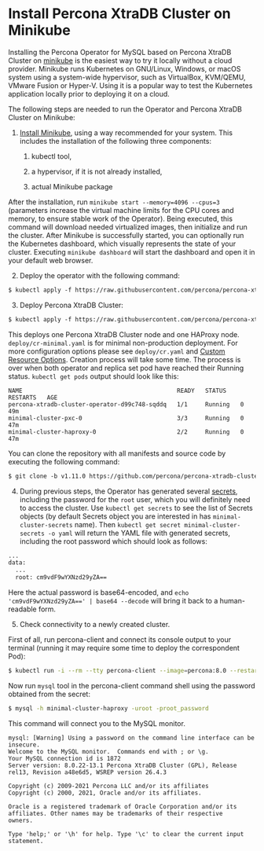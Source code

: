# Install Percona XtraDB Cluster on Minikube

Installing the Percona Operator for MySQL based on Percona XtraDB Cluster on [minikube](https://github.com/kubernetes/minikube)
is the easiest way to try it locally without a cloud provider. Minikube runs
Kubernetes on GNU/Linux, Windows, or macOS system using a system-wide
hypervisor, such as VirtualBox, KVM/QEMU, VMware Fusion or Hyper-V. Using it is
a popular way to test the Kubernetes application locally prior to deploying it
on a cloud.

The following steps are needed to run the Operator and Percona XtraDB Cluster on
Minikube:


1. [Install Minikube](https://kubernetes.io/docs/tasks/tools/install-minikube/),
using a way recommended for your system. This includes the installation of
the following three components:


    1. kubectl tool,


    2. a hypervisor, if it is not already installed,


    3. actual Minikube package

After the installation, run `minikube start --memory=4096 --cpus=3`
(parameters increase the virtual machine limits for the CPU cores and memory,
to ensure stable work of the Operator). Being executed, this command will
download needed virtualized images, then initialize and run the
cluster. After Minikube is successfully started, you can optionally run the
Kubernetes dashboard, which visually represents the state of your cluster.
Executing `minikube dashboard` will start the dashboard and open it in your
default web browser.


2. Deploy the operator with the following command:

```default
$ kubectl apply -f https://raw.githubusercontent.com/percona/percona-xtradb-cluster-operator/v1.11.0/deploy/bundle.yaml
```


3. Deploy Percona XtraDB Cluster:

```default
$ kubectl apply -f https://raw.githubusercontent.com/percona/percona-xtradb-cluster-operator/v1.11.0/deploy/cr-minimal.yaml
```

This deploys one Percona XtraDB Cluster node and one HAProxy node.
`deploy/cr-minimal.yaml` is for minimal non-production deployment. For
more configuration options please see `deploy/cr.yaml` and [Custom Resource Options](operator.md#operator-custom-resource-options).
Creation process will take some time. The process is over when both
operator and replica set pod have reached their Running status.
`kubectl get pods` output should look like this:

```text
NAME                                            READY   STATUS    RESTARTS   AGE
percona-xtradb-cluster-operator-d99c748-sqddq   1/1     Running   0          49m
minimal-cluster-pxc-0                           3/3     Running   0          47m
minimal-cluster-haproxy-0                       2/2     Running   0          47m
```

You can clone the repository with all manifests and source code by executing the following command:

```default
$ git clone -b v1.11.0 https://github.com/percona/percona-xtradb-cluster-operator
```


4. During previous steps, the Operator has generated several [secrets](https://kubernetes.io/docs/concepts/configuration/secret/), including the
password for the `root` user, which you will definitely need to access the
cluster. Use `kubectl get secrets` to see the list of Secrets objects (by
default Secrets object you are interested in has `minimal-cluster-secrets` name).
Then `kubectl get secret minimal-cluster-secrets -o yaml` will return the YAML
file with generated secrets, including the root password which should look as
follows:

```default
...
data:
  ...
  root: cm9vdF9wYXNzd29yZA==
```

Here the actual password is base64-encoded, and
`echo 'cm9vdF9wYXNzd29yZA==' | base64 --decode` will bring it back to a
human-readable form.


5. Check connectivity to a newly created cluster.

First of all, run percona-client and connect its console output to your
terminal (running it may require some time to deploy the correspondent Pod):

```bash
$ kubectl run -i --rm --tty percona-client --image=percona:8.0 --restart=Never -- bash -il
```

Now run `mysql` tool in the percona-client command shell using the password
obtained from the secret:

```bash
$ mysql -h minimal-cluster-haproxy -uroot -proot_password
```

This command will connect you to the MySQL monitor.

```text
mysql: [Warning] Using a password on the command line interface can be insecure.
Welcome to the MySQL monitor.  Commands end with ; or \g.
Your MySQL connection id is 1872
Server version: 8.0.22-13.1 Percona XtraDB Cluster (GPL), Release rel13, Revision a48e6d5, WSREP version 26.4.3

Copyright (c) 2009-2021 Percona LLC and/or its affiliates
Copyright (c) 2000, 2021, Oracle and/or its affiliates.

Oracle is a registered trademark of Oracle Corporation and/or its
affiliates. Other names may be trademarks of their respective
owners.

Type 'help;' or '\h' for help. Type '\c' to clear the current input statement.
```
